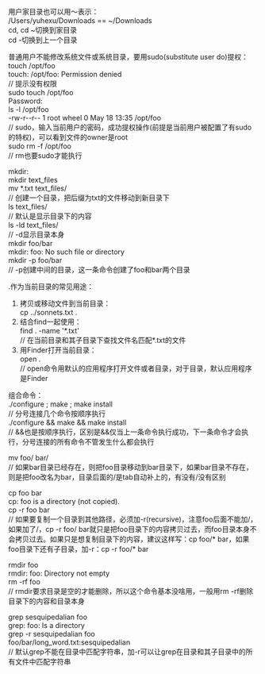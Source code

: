 用户家目录也可以用～表示：  
/Users/yuhexu/Downloads == ~/Downloads  
cd, cd ~切换到家目录  
cd -切换到上一个目录

普通用户不能修改系统文件或系统目录，要用sudo(substitute user do)提权：  
touch /opt/foo  
touch: /opt/foo: Permission denied  
// 提示没有权限  
sudo touch /opt/foo  
Password:  
ls -l /opt/foo  
-rw-r--r--  1 root  wheel  0 May 18 13:35 /opt/foo  
// sudo，输入当前用户的密码，成功提权操作(前提是当前用户被配置了有sudo的特权)，可以看到文件的owner是root  
sudo rm -f /opt/foo  
// rm也要sudo才能执行

mkdir:  
mkdir text_files  
mv *.txt text_files/   
// 创建一个目录，把后缀为txt的文件移动到新目录下  
ls text_files/  
// 默认是显示目录下的内容  
ls -ld text_files/  
// -d显示目录本身  
mkdir foo/bar  
mkdir: foo: No such file or directory  
mkdir -p foo/bar  
// -p创建中间的目录，这一条命令创建了foo和bar两个目录

.作为当前目录的常见用途：  
1. 拷贝或移动文件到当前目录：  
cp ../sonnets.txt .  
2. 结合find一起使用：  
find . -name '*.txt'   
// 在当前目录和其子目录下查找文件名匹配\*.txt的文件  
3. 用Finder打开当前目录：  
open .  
// open命令用默认的应用程序打开文件或者目录，对于目录，默认应用程序是Finder

组合命令：  
./configure ; make ; make install  
// 分号连接几个命令按顺序执行  
./configure && make && make install  
// &&也是按顺序执行，区别是&&仅当上一条命令执行成功，下一条命令才会执行，分号连接的所有命令不管发生什么都会执行  

mv foo/ bar/  
// 如果bar目录已经存在，则把foo目录移动到bar目录下，如果bar目录不存在，则是把foo改名为bar，目录后面的/是tab自动补上的，有没有/没有区别

cp foo bar  
cp: foo is a directory (not copied).  
cp -r foo bar  
// 如果要复制一个目录到其他路径，必须加-r(recursive)，注意foo后面不能加/，如果加了/，cp -r foo/ bar就只是把foo目录下的内容拷贝过去，而foo目录本身不会拷贝过去。如果只是想复制目录下的内容，建议这样写：cp foo/* bar，如果foo目录下还有子目录，加-r：cp -r foo/* bar

rmdir foo  
rmdir: foo: Directory not empty  
rm -rf foo  
// rmdir要求目录是空的才能删除，所以这个命令基本没啥用，一般用rm -rf删除目录下的内容和目录本身

grep sesquipedalian foo  
grep: foo: Is a directory  
grep -r sesquipedalian foo  
foo/bar/long_word.txt:sesquipedalian  
// 默认grep不能在目录中匹配字符串，加-r可以让grep在目录和其子目录中的所有文件中匹配字符串
